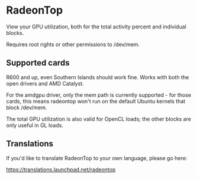 RadeonTop
=========

View your GPU utilization, both for the total activity percent and individual blocks.

Requires root rights or other permissions to /dev/mem.

Supported cards
---------------

R600 and up, even Southern Islands should work fine.
Works with both the open drivers and AMD Catalyst.

For the amdgpu driver, only the mem path is currently supported -
for those cards, this means radeontop won't run on the default Ubuntu
kernels that block /dev/mem.

The total GPU utilization is also valid for OpenCL loads; the other blocks
are only useful in GL loads.

Translations
------------

If you'd like to translate RadeonTop to your own language, please go here:

https://translations.launchpad.net/radeontop

